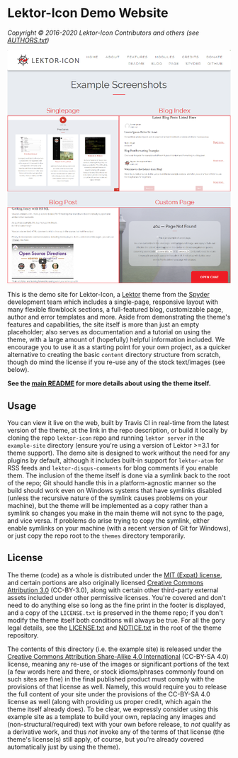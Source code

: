 # Lektor-Icon Demo Website

*Copyright © 2016-2020 Lektor-Icon Contributors and others (see [AUTHORS.txt](https://github.com/spyder-ide/lektor-icon/blob/master/AUTHORS.txt))*

![Screenshot of Lektor-Icon screenshot section](../images/mainpage-screenshots.png)

This is the demo site for Lektor-Icon, a [Lektor](https://www.getlektor.com) theme from the [Spyder](https:///www.spyder-ide.org) development team which includes a single-page, responsive layout with many flexible flowblock sections, a full-featured blog, customizable page, author and error templates and more.
Aside from demonstrating the theme's features and capabilities, the site itself is more than just an empty placeholder; also serves as documentation and a tutorial on using the theme, with a large amount of (hopefully) helpful information included.
We encourage you to use it as a starting point for your own project, as a quicker alternative to creating the basic ``content`` directory structure from scratch, though do mind the license if you re-use any of the stock text/images (see below).

**See the [main README](https://github.com/spyder-ide/lektor-icon/blob/master/README.md) for more details about using the theme itself.**



## Usage

You can view it live on the web, built by Travis CI in real-time from the latest version of the theme, at the link in the repo description, or build it locally by cloning the repo ``lektor-icon`` repo and running ``lektor server`` in the ``example-site`` directory (ensure you're using a version of Lektor >=3.1 for theme support).
The demo site is designed to work without the need for any plugins by default, although it includes built-in support for ``lektor-atom`` for RSS feeds and ``lektor-disqus-comments`` for blog comments if you enable them.
The inclusion of the theme itself is done via a symlink back to the root of the repo; Git should handle this in a platform-agnostic manner so the build should work even on Windows systems that have symlinks disabled (unless the recursive nature of the symlink causes problems on your machine), but the theme will be implemented as a copy rather than a symlink so changes you make in the main theme will not sync to the page, and vice versa.
If problems do arise trying to copy the symlink, either enable symlinks on your machine (with a recent version of Git for Windows), or just copy the repo root to the ``themes`` directory temporarily.



## License

The theme (code) as a whole is distributed under the [MIT (Expat) license](https://opensource.org/licenses/MIT), and certain portions are also originally licensed [Creative Commons Attribution 3.0](https://creativecommons.org/licenses/by/3.0/) (CC-BY-3.0), along with certain other third-party external assets included under other permissive licenses.
You're covered and don't need to do anything else so long as the fine print in the footer is displayed, and a copy of the ``LICENSE.txt`` is preserved in the theme repo; if you don't modify the theme itself both conditions will always be true.
For all the gory legal details, see the [LICENSE.txt](https://github.com/spyder-ide/lektor-icon/blob/master/LICENSE.txt) and [NOTICE.txt](https://github.com/spyder-ide/lektor-icon/blob/master/NOTICE.txt) in the root of the theme repository.

The contents of this directory (i.e. the example site) is released under the [Creative Commons Attribution Share-Alike 4.0 International](https://creativecommons.org/licenses/by-sa/4.0/)  (CC-BY-SA 4.0) license, meaning any re-use of the images or significant portions of the text (a few words here and there, or stock idioms/phrases commonly found on such sites are fine) in the final published product must comply with the provisions of that license as well.
Namely, this would require you to release the full content of your site under the provisions of the CC-BY-SA 4.0 license as well (along with providing us proper credit, which again the theme itself already does).
To be clear, we expressly consider using this example site as a template to build your own, replacing any images and (non-structural/required) text with your own before release, to *not* qualify as a derivative work, and thus *not* invoke any of the terms of that license (the theme's license(s) still apply, of course, but you're already covered automatically just by using the theme).
